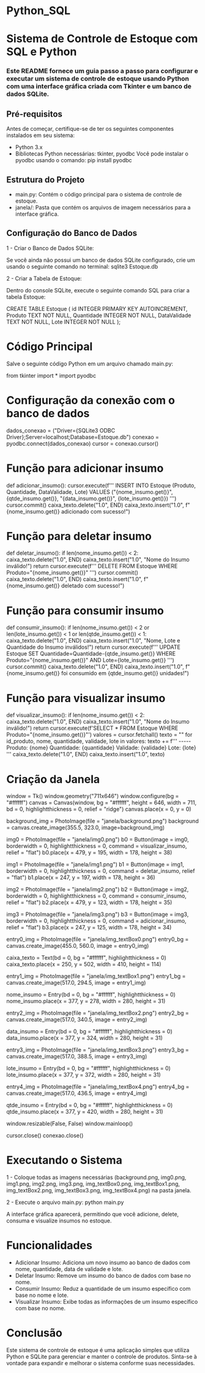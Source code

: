 # Python_SQL
 
# Sistema de Controle de Estoque com SQL e Python
### Este README fornece um guia passo a passo para configurar e executar um sistema de controle de estoque usando Python com uma interface gráfica criada com Tkinter e um banco de dados SQLite.

## Pré-requisitos
Antes de começar, certifique-se de ter os seguintes componentes instalados em seu sistema:

- Python 3.x
- Bibliotecas Python necessárias: tkinter, pyodbc
Você pode instalar o pyodbc usando o comando: pip install pyodbc

## Estrutura do Projeto
- main.py: Contém o código principal para o sistema de controle de estoque.
- janela/: Pasta que contém os arquivos de imagem necessários para a interface gráfica.

## Configuração do Banco de Dados
1 - Criar o Banco de Dados SQLite:

Se você ainda não possui um banco de dados SQLite configurado, crie um usando o seguinte comando no terminal: 
sqlite3 Estoque.db

2 - Criar a Tabela de Estoque:

Dentro do console SQLite, execute o seguinte comando SQL para criar a tabela Estoque:

CREATE TABLE Estoque (
    id INTEGER PRIMARY KEY AUTOINCREMENT,
    Produto TEXT NOT NULL,
    Quantidade INTEGER NOT NULL,
    DataValidade TEXT NOT NULL,
    Lote INTEGER NOT NULL
);

# Código Principal
Salve o seguinte código Python em um arquivo chamado main.py:

from tkinter import *
import pyodbc

# Configuração da conexão com o banco de dados
dados_conexao = ("Driver={SQLite3 ODBC Driver};Server=localhost;Database=Estoque.db")
conexao = pyodbc.connect(dados_conexao)
cursor = conexao.cursor()

# Função para adicionar insumo
def adicionar_insumo():
    cursor.execute(f'''
    INSERT INTO Estoque (Produto, Quantidade, DataValidade, Lote)
    VALUES
    ("{nome_insumo.get()}", {qtde_insumo.get()}, "{data_insumo.get()}", {lote_insumo.get()})
    ''')
    cursor.commit()
    caixa_texto.delete("1.0", END)
    caixa_texto.insert("1.0", f"{nome_insumo.get()} adicionado com sucesso!")

# Função para deletar insumo
def deletar_insumo():
    if len(nome_insumo.get()) < 2:
        caixa_texto.delete("1.0", END)
        caixa_texto.insert("1.0", "Nome do Insumo inválido!")
        return
    cursor.execute(f'''
    DELETE FROM Estoque 
    WHERE Produto="{nome_insumo.get()}"
    ''')
    cursor.commit()
    caixa_texto.delete("1.0", END)
    caixa_texto.insert("1.0", f"{nome_insumo.get()} deletado com sucesso!")    

# Função para consumir insumo
def consumir_insumo():
    if len(nome_insumo.get()) < 2 or len(lote_insumo.get()) < 1 or len(qtde_insumo.get()) < 1:
        caixa_texto.delete("1.0", END)
        caixa_texto.insert("1.0", "Nome, Lote e Quantidade do Insumo inválidos!")
        return
    cursor.execute(f'''
    UPDATE Estoque
    SET Quantidade=Quantidade-{qtde_insumo.get()}
    WHERE Produto="{nome_insumo.get()}" AND Lote={lote_insumo.get()}
    ''')
    cursor.commit()
    caixa_texto.delete("1.0", END)
    caixa_texto.insert("1.0", f"{nome_insumo.get()} foi consumido em {qtde_insumo.get()} unidades!") 

# Função para visualizar insumo
def visualizar_insumo():
    if len(nome_insumo.get()) < 2:
        caixa_texto.delete("1.0", END)
        caixa_texto.insert("1.0", "Nome do Insumo inválido!")
        return
    cursor.execute(f'SELECT * FROM Estoque WHERE Produto="{nome_insumo.get()}"')
    valores = cursor.fetchall()
    texto = ""
    for id_produto, nome, quantidade, validade, lote in valores:
        texto += f'''
        -----
        Produto: {nome}
        Quantidade: {quantidade}
        Validade: {validade}
        Lote: {lote}
        '''
    caixa_texto.delete("1.0", END)
    caixa_texto.insert("1.0", texto) 

# Criação da Janela
window = Tk()
window.geometry("711x646")
window.configure(bg = "#ffffff")
canvas = Canvas(window, bg = "#ffffff", height = 646, width = 711, bd = 0, highlightthickness = 0, relief = "ridge")
canvas.place(x = 0, y = 0)

background_img = PhotoImage(file = "janela/background.png")
background = canvas.create_image(355.5, 323.0, image=background_img)

img0 = PhotoImage(file = "janela/img0.png")
b0 = Button(image = img0, borderwidth = 0, highlightthickness = 0, command = visualizar_insumo, relief = "flat")
b0.place(x = 479, y = 195, width = 178, height = 38)

img1 = PhotoImage(file = "janela/img1.png")
b1 = Button(image = img1, borderwidth = 0, highlightthickness = 0, command = deletar_insumo, relief = "flat")
b1.place(x = 247, y = 197, width = 178, height = 36)

img2 = PhotoImage(file = "janela/img2.png")
b2 = Button(image = img2, borderwidth = 0, highlightthickness = 0, command = consumir_insumo, relief = "flat")
b2.place(x = 479, y = 123, width = 178, height = 35)

img3 = PhotoImage(file = "janela/img3.png")
b3 = Button(image = img3, borderwidth = 0, highlightthickness = 0, command = adicionar_insumo, relief = "flat")
b3.place(x = 247, y = 125, width = 178, height = 34)

entry0_img = PhotoImage(file = "janela/img_textBox0.png")
entry0_bg = canvas.create_image(455.0, 560.0, image = entry0_img)

caixa_texto = Text(bd = 0, bg = "#ffffff", highlightthickness = 0)
caixa_texto.place(x = 250, y = 502, width = 410, height = 114)

entry1_img = PhotoImage(file = "janela/img_textBox1.png")
entry1_bg = canvas.create_image(517.0, 294.5, image = entry1_img)

nome_insumo = Entry(bd = 0, bg = "#ffffff", highlightthickness = 0)
nome_insumo.place(x = 377, y = 278, width = 280, height = 31)

entry2_img = PhotoImage(file = "janela/img_textBox2.png")
entry2_bg = canvas.create_image(517.0, 340.5, image = entry2_img)

data_insumo = Entry(bd = 0, bg = "#ffffff", highlightthickness = 0)
data_insumo.place(x = 377, y = 324, width = 280, height = 31)

entry3_img = PhotoImage(file = "janela/img_textBox3.png")
entry3_bg = canvas.create_image(517.0, 388.5, image = entry3_img)

lote_insumo = Entry(bd = 0, bg = "#ffffff", highlightthickness = 0)
lote_insumo.place(x = 377, y = 372, width = 280, height = 31)

entry4_img = PhotoImage(file = "janela/img_textBox4.png")
entry4_bg = canvas.create_image(517.0, 436.5, image = entry4_img)

qtde_insumo = Entry(bd = 0, bg = "#ffffff", highlightthickness = 0)
qtde_insumo.place(x = 377, y = 420, width = 280, height = 31)

window.resizable(False, False)
window.mainloop()

cursor.close()
conexao.close()

#  Executando o Sistema
1 - Coloque todas as imagens necessárias (background.png, img0.png, img1.png, img2.png, img3.png, img_textBox0.png, img_textBox1.png, img_textBox2.png, img_textBox3.png, img_textBox4.png) na pasta janela.

2 - Execute o arquivo main.py:
python main.py

A interface gráfica aparecerá, permitindo que você adicione, delete, consuma e visualize insumos no estoque.

# Funcionalidades

- Adicionar Insumo: Adiciona um novo insumo ao banco de dados com nome, quantidade, data de validade e lote.
- Deletar Insumo: Remove um insumo do banco de dados com base no nome.
- Consumir Insumo: Reduz a quantidade de um insumo específico com base no nome e lote.
- Visualizar Insumo: Exibe todas as informações de um insumo específico com base no nome.

# Conclusão

Este sistema de controle de estoque é uma aplicação simples que utiliza Python e SQLite para gerenciar e manter o controle de produtos. Sinta-se à vontade para expandir e melhorar o sistema conforme suas necessidades.
